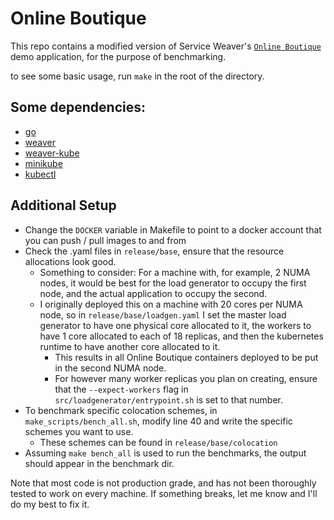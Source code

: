 # Online Boutique

This repo contains a modified version of Service Weaver's [`Online
Boutique`][boutique] demo application, for the purpose of benchmarking.

[boutique]: https://github.com/ServiceWeaver/onlineboutique

to see some basic usage, run `make` in the root of the directory.

## Some dependencies:
- [go](https://go.dev/doc/install)
- [weaver](https://github.com/ServiceWeaver/weaver)
- [weaver-kube](https://github.com/ServiceWeaver/weaver-kube)
- [minikube](https://minikube.sigs.k8s.io/docs/start/?arch=%2Flinux%2Fx86-64%2Fstable%2Fbinary+download#what-youll-need)
- [kubectl](https://kubernetes.io/docs/tasks/tools/install-kubectl-linux/#install-kubectl-binary-with-curl-on-linux)

## Additional Setup
- Change the `DOCKER` variable in Makefile to point to a docker account that you can push / pull images to and from
- Check the .yaml files in `release/base`, ensure that the resource allocations look good.
  - Something to consider: For a machine with, for example, 2 NUMA nodes, it would be best for the load generator to occupy the first node, and the actual application to occupy the second.
  - I originally deployed this on a machine with 20 cores per NUMA node, so in `release/base/loadgen.yaml` I set the master load generator to have one physical core allocated to it, the workers to have 1 core allocated to each of 18 replicas, and then the kubernetes runtime to have another core allocated to it.
    - This results in all Online Boutique containers deployed to be put in the second NUMA node.
    - For however many worker replicas you plan on creating, ensure that the `--expect-workers` flag in `src/loadgenerator/entrypoint.sh` is set to that number.
- To benchmark specific colocation schemes, in `make_scripts/bench_all.sh`, modify line 40 and write the specific schemes you want to use.
  - These schemes can be found in `release/base/colocation`
- Assuming `make bench_all` is used to run the benchmarks, the output should appear in the benchmark dir.

Note that most code is not production grade, and has not been thoroughly tested to work on every machine. If something breaks, let me know and I'll do my best to fix it.

